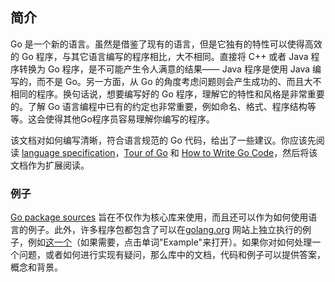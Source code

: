 ## 简介
Go 是一个新的语言。虽然是借鉴了现有的语言，但是它独有的特性可以使得高效的 Go 程序，与其它语言编写的程序相比，大不相同。直接将 C++ 或者 Java 程序转换为 Go 程序，是不可能产生令人满意的结果—— Java 程序是使用 Java 编写的，而不是 Go。另一方面，从 Go 的角度考虑问题则会产生成功的、而且大不相同的程序。换句话说，想要编写好的 Go 程序，理解它的特性和风格是非常重要的。了解 Go 语言编程中已有的约定也非常重要，例如命名、格式、程序结构等等。这会使得其他Go程序员容易理解你编写的程序。

该文档对如何编写清晰，符合语言规范的 Go 代码，给出了一些建议。你应该先阅读 [language specification](https://golang.org/ref/spec)，[Tour of Go](http://tour.golang.org/) 和 [How to Write Go Code](https://golang.org/doc/code.html)，然后将该文档作为扩展阅读。

### 例子
[Go package sources](https://golang.org/src/) 旨在不仅作为核心库来使用，而且还可以作为如何使用语言的例子。此外，许多程序包都包含了可以在[golang.org](http://golang.org/) 网站上独立执行的例子，例如[这一个](http://golang.org/pkg/strings/#example_Map)（如果需要，点击单词"Example"来打开）。如果你对如何处理一个问题，或者如何进行实现有疑问，那么库中的文档，代码和例子可以提供答案，概念和背景。
